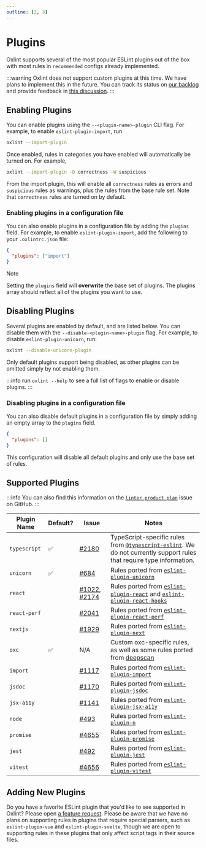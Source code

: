 ```yaml
---
outline: [2, 3]
---
```


# Plugins

Oxlint supports several of the most popular ESLint plugins out of the box with
most rules in `recommended` configs already implemented.

:::warning
Oxlint does not support custom plugins at this time. We have plans to implement
this in the future. You can track its status on [our backlog](https://github.com/oxc-project/oxc/issues/9905) and provide feedback in [this discussion](https://github.com/oxc-project/oxc/discussions/10342).
:::

## Enabling Plugins

You can enable plugins using the `--<plugin-name>-plugin` CLI flag. For example,
to enable `eslint-plugin-import`, run

```sh
oxlint --import-plugin
```

Once enabled, rules in categories you have enabled will automatically be turned
on. For example,

```sh
oxlint --import-plugin -D correctness -W suspicious
```

From the import plugin, this will enable all `correctness` rules as errors and `suspicious` rules as warnings, plus the rules from the base rule set. Note that `correctness` rules are turned on by default.

### Enabling plugins in a configuration file

You can also enable plugins in a configuration file by adding the `plugins`
field. For example, to enable `eslint-plugin-import`, add the following to your
`.oxlintrc.json` file:

```json
{
  "plugins": ["import"]
}
```

> [!NOTE]
> Setting the `plugins` field will **overwrite** the base set of plugins. The plugins array should reflect all of the plugins you want to use.

## Disabling Plugins

Several plugins are enabled by default, and are listed below. You can disable
them with the `--disable-<plugin-name>-plugin` flag. For example, to disable
`eslint-plugin-unicorn`, run:

```sh
oxlint --disable-unicorn-plugin
```

Only default plugins support being disabled, as other plugins can be omitted simply by not enabling them.

:::info
run `oxlint --help` to see a full list of flags to enable or disable plugins.
:::

### Disabling plugins in a configuration file

You can also disable default plugins in a configuration file by simply adding an empty array to the `plugins` field.

```json
{
  "plugins": []
}
```

This configuration will disable all default plugins and only use the base set of rules.

## Supported Plugins

:::info
You can also find this information on the [`linter product
plan`](https://github.com/oxc-project/oxc/issues/481) issue on GitHub.
:::

| Plugin Name  | Default? | Issue                                                                                                            | Notes                                                                                                                                                                                   |
| ------------ | -------- | ---------------------------------------------------------------------------------------------------------------- | --------------------------------------------------------------------------------------------------------------------------------------------------------------------------------------- |
| `typescript` | ✅       | [#2180](https://github.com/oxc-project/oxc/issues/2180)                                                          | TypeScript-specific rules from [`@typescript-eslint`](https://typescript-eslint.io/rules/). We do not currently support rules that require type information.                            |
| `unicorn`    | ✅       | [#684](https://github.com/oxc-project/oxc/issues/684)                                                            | Rules ported from [`eslint-plugin-unicorn`](https://github.com/sindresorhus/eslint-plugin-unicorn)                                                                                      |
| `react`      |          | [#1022](https://github.com/oxc-project/oxc/issues/1022), [#2174](https://github.com/oxc-project/oxc/issues/2174) | Rules ported from [`eslint-plugin-react`](https://www.npmjs.com/package/eslint-plugin-react) and [`eslint-plugin-react-hooks`](https://www.npmjs.com/package/eslint-plugin-react-hooks) |
| `react-perf` |          | [#2041](https://github.com/oxc-project/oxc/issues/2041)                                                          | Rules ported from [`eslint-plugin-react-perf`](https://github.com/cvazac/eslint-plugin-react-perf)                                                                                      |
| `nextjs`     |          | [#1929](https://github.com/oxc-project/oxc/issues/1929)                                                          | Rules ported from [`eslint-plugin-next`](https://nextjs.org/docs/pages/building-your-application/configuring/eslint#eslint-plugin)                                                      |
| `oxc`        | ✅       | N/A                                                                                                              | Custom oxc-specific rules, as well as some rules ported from [deepscan](https://deepscan.io/)                                                                                           |
| `import`     |          | [#1117](https://github.com/oxc-project/oxc/issues/1117)                                                          | Rules ported from [`eslint-plugin-import`](https://github.com/import-js/eslint-plugin-import)                                                                                           |
| `jsdoc`      |          | [#1170](https://github.com/oxc-project/oxc/issues/1170)                                                          | Rules ported from [`eslint-plugin-jsdoc`](https://github.com/gajus/eslint-plugin-jsdoc)                                                                                                 |
| `jsx-a11y`   |          | [#1141](https://github.com/oxc-project/oxc/issues/1141)                                                          | Rules ported from [`eslint-plugin-jsx-a11y`](https://github.com/jsx-eslint/eslint-plugin-jsx-a11y)                                                                                      |
| `node`       |          | [#493](https://github.com/oxc-project/oxc/issues/493)                                                            | Rules ported from [`eslint-plugin-n`](https://github.com/eslint-community/eslint-plugin-n)                                                                                              |
| `promise`    |          | [#4655](https://github.com/oxc-project/oxc/issues/4655)                                                          | Rules ported from [`eslint-plugin-promise`](https://github.com/eslint-community/eslint-plugin-promise)                                                                                  |
| `jest`       |          | [#492](https://github.com/oxc-project/oxc/issues/492)                                                            | Rules ported from [`eslint-plugin-jest`](https://github.com/jest-community/eslint-plugin-jest)                                                                                          |
| `vitest`     |          | [#4656](https://github.com/oxc-project/oxc/issues/4656)                                                          | Rules ported from [`eslint-plugin-vitest`](https://github.com/vitest-dev/eslint-plugin-vitest)                                                                                          |

## Adding New Plugins

Do you have a favorite ESLint plugin that you'd like to see supported in Oxlint?
Please open [a feature request](https://github.com/oxc-project/oxc/issues/new?assignees=&labels=C-enhancement%2CA-linter&projects=&template=feature_request.md&title=linter:%20support%20my%20favorite%20plugin).
Please be aware that we have no plans on supporting rules in plugins that require special
parsers, such as `eslint-plugin-vue` and `eslint-plugin-svelte`, though we are
open to supporting rules in these plugins that only affect script tags in their
source files.
